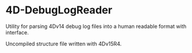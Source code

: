# 4D-DebugLogReader

Utility for parsing 4Dv14 debug log files into a human readable format with interface.

Uncompiled structure file written with 4Dv15R4.
